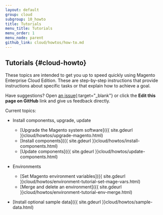 ```yaml
---
layout: default
group: cloud
subgroup: 10_howto
title: Tutorials
menu_title: Tutorials
menu_order: 1
menu_node: parent
github_link: cloud/howtos/how-to.md
---
```


## Tutorials {#cloud-howto}
These topics are intended to get you up to speed quickly using Magento Enterprise Cloud Edition. These are step-by-step instructions that provide instructions about specific tasks or that explain how to achieve a goal.

Have suggestions? Open [an issue](https://github.com/magento/devdocs/issues){:target="_blank"} or click the **Edit this page on GitHub** link and give us feedback directly.

Current topics:

*	Install componentss, upgrade, update

	*	[Upgrade the Magento system software]({{ site.gdeurl }}cloud/howtos/upgrade-magento.html)
	*	[Install components]({{ site.gdeurl }}cloud/howtos/install-components.html)
	*	[Update components]({{ site.gdeurl }}cloud/howtos/update-components.html)

*	Environments

	*	[Set Magento environment variables]({{ site.gdeurl }}cloud/howtos/environment-tutorial-set-mage-vars.html)
	*	[Merge and delete an environment]({{ site.gdeurl }}cloud/howtos/environment-tutorial-env-merge.html)
	
*	[Install optional sample data]({{ site.gdeurl }}cloud/howtos/sample-data.html)

